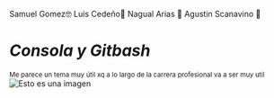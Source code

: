 Samuel Gomez:nerd_face: 
Luis Cedeño:unicorn:
Nagual Arias :athletic_shoe:
Agustin Scanavino :chocolate_bar:

# ***Consola y Gitbash***
<sub>Me parece un tema muy útil xq a lo largo de la carrera profesional va a ser muy util</sub>
![Esto es una imagen](https://www.freepng.es/png-zthego/)
